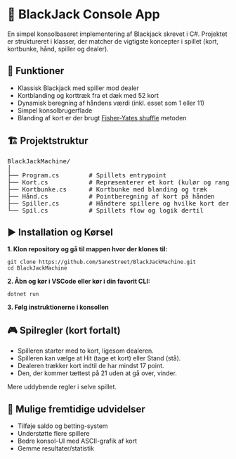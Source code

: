# 🎲 BlackJack Console App

En simpel konsolbaseret implementering af Blackjack skrevet i C#.
Projektet er struktureret i klasser, der matcher de vigtigste koncepter i spillet (kort, kortbunke, hånd, spiller og dealer).

## 📌 Funktioner

* Klassisk Blackjack med spiller mod dealer
* Kortblanding og korttræk fra et dæk med 52 kort
* Dynamisk beregning af håndens værdi (inkl. esset som 1 eller 11)
* Simpel konsolbrugerflade
* Blanding af kort er der brugt [Fisher-Yates shuffle](https://en.wikipedia.org/wiki/Fisher%E2%80%93Yates_shuffle) metoden

## 🏗️ Projektstruktur
<pre>BlackJackMachine/
│
├── Program.cs        # Spillets entrypoint
├── Kort.cs           # Repræsenterer et kort (kulør og rang)
├── Kortbunke.cs      # Kortbunke med blanding og træk
├── Hånd.cs           # Pointberegning af kort på hånden
├── Spiller.cs        # Håndtere spillere og hvilke kort der er på
└── Spil.cs           # Spillets flow og logik dertil</pre>


## ▶️ Installation og Kørsel

**1. Klon repository og gå til mappen hvor der klones til:**
```
git clone https://github.com/SaneStreet/BlackJackMachine.git
cd BlackJackMachine
```
**2. Åbn og kør i VSCode eller kør i din favorit CLI:**
```
dotnet run
```
**3. Følg instruktionerne i konsollen**

## 🎮 Spilregler (kort fortalt)

* Spilleren starter med to kort, ligesom dealeren.
* Spilleren kan vælge at Hit (tage et kort) eller Stand (stå).
* Dealeren trækker kort indtil de har mindst 17 point.
* Den, der kommer tættest på 21 uden at gå over, vinder.

Mere uddybende regler i selve spillet.

## 🔮 Mulige fremtidige udvidelser

* Tilføje saldo og betting-system
* Understøtte flere spillere
* Bedre konsol-UI med ASCII-grafik af kort
* Gemme resultater/statistik

